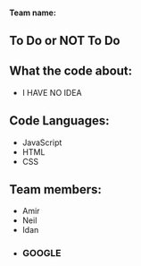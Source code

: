 #### Team name:
## To Do or NOT To Do

## What the code about:

+ I HAVE NO IDEA

## Code Languages:
+ JavaScript
+ HTML
+ CSS

## Team members:
+ Amir
+ Neil
+ Idan
+ ### GOOGLE
